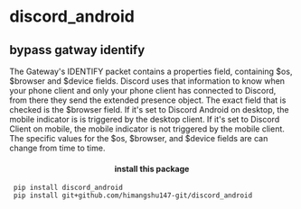 # discord_android

## bypass gatway identify


<p>The Gateway's IDENTIFY packet contains a properties field, containing $os, $browser and $device fields.
    Discord uses that information to know when your phone client and only your phone client has connected to Discord,
    from there they send the extended presence object.
    The exact field that is checked is the $browser field. If it's set to Discord Android on desktop,
    the mobile indicator is is triggered by the desktop client. If it's set to Discord Client on mobile,
    the mobile indicator is not triggered by the mobile client.
    The specific values for the $os, $browser, and $device fields are can change from time to time.<p>

<h4 style="text-align:center;">install this package </h4>

```
 pip install discord_android
 pip install git+github.com/himangshu147-git/discord_android
```
